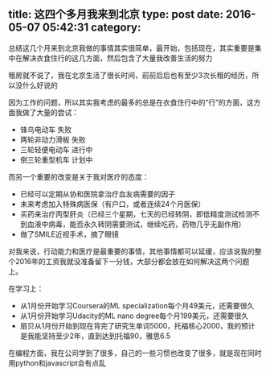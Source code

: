 title: 这四个多月我来到北京
type: post
date: 2016-05-07 05:42:31
category: 
---

总结这几个月来到北京我做的事情其实很简单，最开始，包括现在，其实重要是集中在解决衣食住行的这几方面，然后包含了大量我改善生活的努力

租房就不说了，我在北京生活了很长时间，前前后后也有至少3次长租的经历，所以没什么好说的

因为工作的问题，所以其实我考虑的最多的总是在衣食住行中的“行”的方面，这方面我做了大量的尝试：

- 锋鸟电动车 失败
- 两轮非动力滑板 失败
- 三轮轻便电动车 进行中
- 倒三轮重型机车 计划中

而另一个重要的改变是关于我对医疗的态度：

- 已经可以定期从协和医院拿治疗血友病需要的因子
- 未来考虑加入特殊病医保（有户口，或者连续24个月医保）
- 买药来治疗丙型肝炎（已经三个星期，七天的已经转阴，即低精度测试检测不到血液中病毒，能否永久转阴需要测试，继续吃药，药物几乎无副作用）
- 做了SMILE近视手术，摘了眼镜

对我来说，行动能力和医疗是最重要的事情，其他事情都可以延缓，应该说我的整个2016年的工资我就没准备留下一分钱，大部分都会放在如何解决这两个问题上。

在学习上：

- 从1月份开始学习Coursera的ML specialization每个月49美元，还需要很久
- 从1月份开始学习Udacity的ML nano degree每个月199美元，还需要很久
- 扇贝从1月份开始到现在背完了研究生单词5000，托福核心2000，我的预计是我能坚持至少2年，直到达到托福90，雅思6.5

在编程方面，我在公司学到了很多，自己的一些习惯也改变了很多，就是现在同时用python和javascript会有点乱